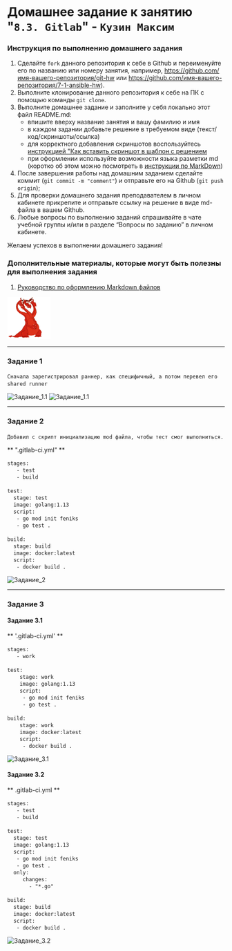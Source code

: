 # Домашнее задание к занятию "`8.3. Gitlab`" - `Кузин Максим`


### Инструкция по выполнению домашнего задания

   1. Сделайте `fork` данного репозитория к себе в Github и переименуйте его по названию или номеру занятия, например, https://github.com/имя-вашего-репозитория/git-hw или  https://github.com/имя-вашего-репозитория/7-1-ansible-hw).
   2. Выполните клонирование данного репозитория к себе на ПК с помощью команды `git clone`.
   3. Выполните домашнее задание и заполните у себя локально этот файл README.md:
      - впишите вверху название занятия и вашу фамилию и имя
      - в каждом задании добавьте решение в требуемом виде (текст/код/скриншоты/ссылка)
      - для корректного добавления скриншотов воспользуйтесь [инструкцией "Как вставить скриншот в шаблон с решением](https://github.com/netology-code/sys-pattern-homework/blob/main/screen-instruction.md)
      - при оформлении используйте возможности языка разметки md (коротко об этом можно посмотреть в [инструкции  по MarkDown](https://github.com/netology-code/sys-pattern-homework/blob/main/md-instruction.md))
   4. После завершения работы над домашним заданием сделайте коммит (`git commit -m "comment"`) и отправьте его на Github (`git push origin`);
   5. Для проверки домашнего задания преподавателем в личном кабинете прикрепите и отправьте ссылку на решение в виде md-файла в вашем Github.
   6. Любые вопросы по выполнению заданий спрашивайте в чате учебной группы и/или в разделе “Вопросы по заданию” в личном кабинете.
   
Желаем успехов в выполнении домашнего задания!
   
### Дополнительные материалы, которые могут быть полезны для выполнения задания

1. [Руководство по оформлению Markdown файлов](https://gist.github.com/Jekins/2bf2d0638163f1294637#Code)

<img src = "sreenshots/logo.png" width = 20%>

---

### Задание 1

`Сначала зарегистрировал раннер, как специфичный, а потом перевел его shared runner`


![Задание_1.1](https://gitlab.infernofeniks.ru/feniks/gitlab-hw-8-3/-/blob/main/sreenshots/image_1.1.jpg)
![Задание_1.1](https://gitlab.infernofeniks.ru/feniks/gitlab-hw-8-3/-/blob/main/sreenshots/image_1.2.jpg)


---

### Задание 2

`Добавил с скрипт инициализацию mod файла, чтобы тест смог выполниться.`


** ".gitlab-ci.yml" **

```
stages:
   - test
   - build

test:
  stage: test
  image: golang:1.13
  script: 
   - go mod init feniks
   - go test .

build:
  stage: build
  image: docker:latest
  script:
   - docker build .

```

![Задание_2](https://gitlab.infernofeniks.ru/feniks/gitlab-hw-8-3/-/blob/main/sreenshots/image_2.jpg)


---

### Задание 3

#### Задание 3.1
** '.gitlab-ci.yml' **
```
stages:
   - work

test:
    stage: work
    image: golang:1.13
    script: 
     - go mod init feniks
     - go test .

build:
    stage: work
    image: docker:latest
    script:
     - docker build .

```
![Задание_3.1](https://gitlab.infernofeniks.ru/feniks/gitlab-hw-8-3/-/blob/main/sreenshots/image_3.1.jpg)


#### Задание 3.2
** .gitlab-ci.yml **
```
stages:
   - test
   - build

test:
  stage: test
  image: golang:1.13
  script:
   - go mod init feniks
   - go test .
  only:
     changes:
       - "*.go"

build:
  stage: build
  image: docker:latest
  script:
   - docker build .

```
![Задание_3.2](https://gitlab.infernofeniks.ru/feniks/gitlab-hw-8-3/-/blob/main/sreenshots/image_3.2.jpg)

